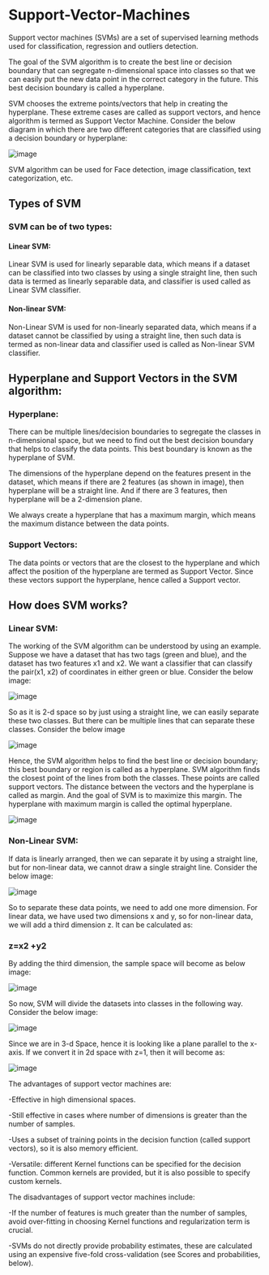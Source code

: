 # Support-Vector-Machines

Support vector machines (SVMs) are a set of supervised learning methods used for classification, regression and outliers detection.

The goal of the SVM algorithm is to create the best line or decision boundary that can segregate n-dimensional space into classes so that we can easily put the new data point in the correct category in the future. This best decision boundary is called a hyperplane.

SVM chooses the extreme points/vectors that help in creating the hyperplane. These extreme cases are called as support vectors, and hence algorithm is termed as Support Vector Machine. Consider the below diagram in which there are two different categories that are classified using a decision boundary or hyperplane:

![image](https://user-images.githubusercontent.com/109084435/198834388-8ff422b8-3f51-4ceb-bdc3-c3c097667221.png)

SVM algorithm can be used for Face detection, image classification, text categorization, etc.

## Types of SVM

### SVM can be of two types:

#### Linear SVM:

Linear SVM is used for linearly separable data, which means if a dataset can be classified into two classes by using a single straight line, then such data is termed as linearly separable data, and classifier is used called as Linear SVM classifier.

#### Non-linear SVM:

Non-Linear SVM is used for non-linearly separated data, which means if a dataset cannot be classified by using a straight line, then such data is termed as non-linear data and classifier used is called as Non-linear SVM classifier.

## Hyperplane and Support Vectors in the SVM algorithm:

### Hyperplane: 

There can be multiple lines/decision boundaries to segregate the classes in n-dimensional space, but we need to find out the best decision boundary that helps to classify the data points. This best boundary is known as the hyperplane of SVM.

The dimensions of the hyperplane depend on the features present in the dataset, which means if there are 2 features (as shown in image), then hyperplane will be a straight line. And if there are 3 features, then hyperplane will be a 2-dimension plane.

We always create a hyperplane that has a maximum margin, which means the maximum distance between the data points.

### Support Vectors:

The data points or vectors that are the closest to the hyperplane and which affect the position of the hyperplane are termed as Support Vector. Since these vectors support the hyperplane, hence called a Support vector.

## How does SVM works?

### Linear SVM:

The working of the SVM algorithm can be understood by using an example. Suppose we have a dataset that has two tags (green and blue), and the dataset has two features x1 and x2. We want a classifier that can classify the pair(x1, x2) of coordinates in either green or blue. Consider the below image:

![image](https://user-images.githubusercontent.com/109084435/198834634-a6cdefcf-cd44-46b3-bef0-c5b39bdfa816.png)

So as it is 2-d space so by just using a straight line, we can easily separate these two classes. But there can be multiple lines that can separate these classes. Consider the below image

![image](https://user-images.githubusercontent.com/109084435/198834655-9f2f2ae9-fe24-480a-a673-9f36cbed3d22.png)

Hence, the SVM algorithm helps to find the best line or decision boundary; this best boundary or region is called as a hyperplane. SVM algorithm finds the closest point of the lines from both the classes. These points are called support vectors. The distance between the vectors and the hyperplane is called as margin. And the goal of SVM is to maximize this margin. The hyperplane with maximum margin is called the optimal hyperplane.

![image](https://user-images.githubusercontent.com/109084435/198834683-fa0e8a82-8887-40d5-a45f-f7206e25e9a2.png)

### Non-Linear SVM:

If data is linearly arranged, then we can separate it by using a straight line, but for non-linear data, we cannot draw a single straight line. Consider the below image:

![image](https://user-images.githubusercontent.com/109084435/198834714-7ef4ea7d-505f-40b3-bb82-70d9c030dc1d.png)

So to separate these data points, we need to add one more dimension. For linear data, we have used two dimensions x and y, so for non-linear data, we will add a third dimension z. It can be calculated as:

### z=x2 +y2

By adding the third dimension, the sample space will become as below image:

![image](https://user-images.githubusercontent.com/109084435/198834758-e1bc825c-8da9-4798-89fb-dd9be9129a85.png)

So now, SVM will divide the datasets into classes in the following way. Consider the below image:

![image](https://user-images.githubusercontent.com/109084435/198834796-5aea6734-284d-4c28-bcde-7c3756d58ab2.png)

Since we are in 3-d Space, hence it is looking like a plane parallel to the x-axis. If we convert it in 2d space with z=1, then it will become as:

![image](https://user-images.githubusercontent.com/109084435/198834816-f8c5cd00-f6a8-4243-8db3-202d5da45d92.png)

The advantages of support vector machines are:

-Effective in high dimensional spaces.

-Still effective in cases where number of dimensions is greater than the number of samples.

-Uses a subset of training points in the decision function (called support vectors), so it is also memory efficient.

-Versatile: different Kernel functions can be specified for the decision function. Common kernels are provided, but it is also possible to specify custom kernels.

The disadvantages of support vector machines include:

-If the number of features is much greater than the number of samples, avoid over-fitting in choosing Kernel functions and regularization term is crucial.

-SVMs do not directly provide probability estimates, these are calculated using an expensive five-fold cross-validation (see Scores and probabilities, below).
